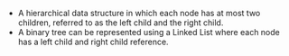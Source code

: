 - A hierarchical data structure in which each node has at most two children, referred to as the left child and the right child.
- A binary tree can be represented using a Linked List where each node has a left child and right child reference.